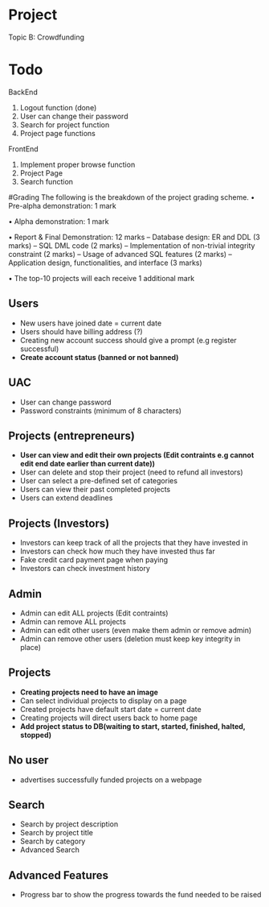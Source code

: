 # Project
Topic B: Crowdfunding

# Todo

BackEnd
1. Logout function (done)
2. User can change their password
3. Search for project function
4. Project page functions

FrontEnd
1. Implement proper browse function
2. Project Page
3. Search function


#Grading
The following is the breakdown of the project grading scheme.
• Pre-alpha demonstration: 1 mark

• Alpha demonstration: 1 mark

• Report & Final Demonstration: 12 marks
	– Database design: ER and DDL (3 marks)
	– SQL DML code (2 marks)
	– Implementation of non-trivial integrity constraint (2 marks)
	– Usage of advanced SQL features (2 marks)
	– Application design, functionalities, and interface (3 marks)
	
• The top-10 projects will each receive 1 additional mark

## Users
- New users have joined date = current date
- Users should have billing address (?)
- Creating new account success should give a prompt (e.g register successful)
- **Create account status (banned or not banned)**

## UAC
- User can change password
- Password constraints (minimum of 8 characters)

## Projects (entrepreneurs)
- **User can view and edit their own projects (Edit contraints e.g cannot edit end date earlier than current date))**
- User can delete and stop their project (need to refund all investors) 
- User can select a pre-defined set of categories
- Users can view their past completed projects
- Users can extend deadlines

## Projects (Investors)
- Investors can keep track of all the projects that they have invested in
- Investors can check how much they have invested thus far
- Fake credit card payment page when paying
- Investors can check investment history

## Admin
- Admin can edit ALL projects (Edit contraints)
- Admin can remove ALL projects	
- Admin can edit other users (even make them admin or remove admin)
- Admin can remove other users (deletion must keep key integrity in place)

## Projects
- **Creating projects need to have an image**
- Can select individual projects to display on a page
- Created projects have default start date = current date
- Creating projects will direct users back to home page
- **Add project status to DB(waiting to start, started, finished, halted, stopped)**


## No user
- advertises successfully funded projects on a webpage


## Search
- Search by project description
- Search by project title
- Search by category
- Advanced Search 

## Advanced Features
- Progress bar to show the progress towards the fund needed to be raised


